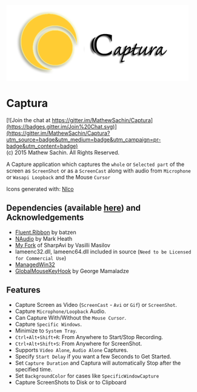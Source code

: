 ![Captura Logo](/Images/Logo.png)

# Captura
[![Join the chat at https://gitter.im/MathewSachin/Captura](https://badges.gitter.im/Join%20Chat.svg)](https://gitter.im/MathewSachin/Captura?utm_source=badge&utm_medium=badge&utm_campaign=pr-badge&utm_content=badge)  
(c) 2015 Mathew Sachin. All Rights Reserved.

A Capture application which captures the `whole` or `Selected part` of the screen as `ScreenShot` or as a `ScreenCast` along with audio from `Microphone` or `Wasapi Loopback` and the Mouse `Cursor`

Icons generated with: [NIco](http://github.com/MathewSachin/NIco)

Dependencies (available [here](https://github.com/MathewSachin/Captura/releases/download/v2.3/Captura.zip)) and Acknowledgements
--------------------------------------------------------------
* [Fluent.Ribbon](https://github.com/fluentribbon/Fluent.Ribbon) by batzen
* [NAudio](http://github.com/naudio/NAudio) by Mark Heath
* [My Fork](http://github.com/MathewSachin/SharpAvi) of SharpAvi by Vasilli Masilov
* lameenc32.dll, lameenc64.dll included in source (`Need to be Licensed for Commercial Use`)
* [ManagedWin32](http://github.com/MathewSachin/ManagedWin32)
* [GlobalMouseKeyHook](https://github.com/gmamaladze/globalmousekeyhook) by George Mamaladze

Features
--------------------------------------------------------------
* Capture Screen as Video (`ScreenCast` - `Avi` or `Gif`) or `ScreenShot`.
* Capture `Microphone/Loopback` Audio.
* Can Capture With/Without the `Mouse Cursor`.
* Capture `Specific Windows`.
* Minimize to `System Tray`.
* `Ctrl+Alt+Shift+R`: From Anywhere to Start/Stop Recording.
* `Ctrl+Alt+Shift+S`: From Anywhere for ScreenShot.
* Supports `Video Alone`, `Audio Alone` Captures.
* Specify `Start Delay` if you want a few Seconds to Get Started.
* Set `Capture Duration` and Captura will automatically Stop after the specified time.
* Set `BackgroundColor` for cases like `SpecificWindowCapture`
* Capture ScreenShots to Disk or to Clipboard
